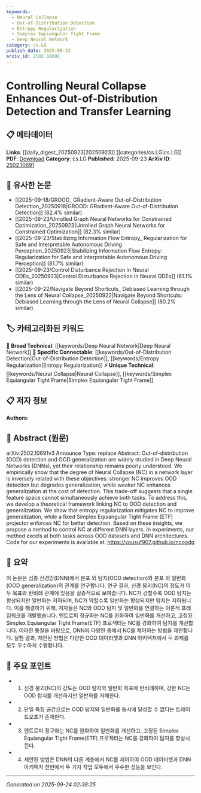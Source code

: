 ```yaml
---
keywords:
  - Neural Collapse
  - Out-of-Distribution Detection
  - Entropy Regularization
  - Simplex Equiangular Tight Frame
  - Deep Neural Network
category: cs.LG
publish_date: 2025-09-23
arxiv_id: 2502.10691
---
```


<!-- KEYWORD_LINKING_METADATA:
{
  "processed_timestamp": "2025-09-24T02:38:25.898633",
  "vocabulary_version": "1.0",
  "selected_keywords": [
    "Neural Collapse",
    "Out-of-Distribution Detection",
    "Entropy Regularization",
    "Simplex Equiangular Tight Frame",
    "Deep Neural Network"
  ],
  "rejected_keywords": [],
  "similarity_scores": {
    "Neural Collapse": 0.78,
    "Out-of-Distribution Detection": 0.8,
    "Entropy Regularization": 0.77,
    "Simplex Equiangular Tight Frame": 0.75,
    "Deep Neural Network": 0.7
  },
  "extraction_method": "AI_prompt_based",
  "budget_applied": true,
  "candidates_json": {
    "candidates": [
      {
        "surface": "Neural Collapse",
        "canonical": "Neural Collapse",
        "aliases": [
          "NC"
        ],
        "category": "unique_technical",
        "rationale": "Neural Collapse is a central concept in the paper, linking it to OOD detection and generalization.",
        "novelty_score": 0.75,
        "connectivity_score": 0.65,
        "specificity_score": 0.85,
        "link_intent_score": 0.78
      },
      {
        "surface": "Out-of-Distribution Detection",
        "canonical": "Out-of-Distribution Detection",
        "aliases": [
          "OOD Detection"
        ],
        "category": "specific_connectable",
        "rationale": "OOD Detection is a key task discussed in the paper, relevant to multiple research areas.",
        "novelty_score": 0.58,
        "connectivity_score": 0.82,
        "specificity_score": 0.72,
        "link_intent_score": 0.8
      },
      {
        "surface": "Entropy Regularization",
        "canonical": "Entropy Regularization",
        "aliases": [],
        "category": "specific_connectable",
        "rationale": "Entropy Regularization is a technique used to mitigate Neural Collapse, enhancing generalization.",
        "novelty_score": 0.61,
        "connectivity_score": 0.7,
        "specificity_score": 0.78,
        "link_intent_score": 0.77
      },
      {
        "surface": "Simplex Equiangular Tight Frame",
        "canonical": "Simplex Equiangular Tight Frame",
        "aliases": [
          "ETF"
        ],
        "category": "unique_technical",
        "rationale": "The ETF is used to enforce Neural Collapse, crucial for OOD detection.",
        "novelty_score": 0.68,
        "connectivity_score": 0.6,
        "specificity_score": 0.8,
        "link_intent_score": 0.75
      },
      {
        "surface": "Deep Neural Networks",
        "canonical": "Deep Neural Network",
        "aliases": [
          "DNN"
        ],
        "category": "broad_technical",
        "rationale": "DNNs are the foundational architecture discussed in the context of Neural Collapse and OOD tasks.",
        "novelty_score": 0.5,
        "connectivity_score": 0.9,
        "specificity_score": 0.6,
        "link_intent_score": 0.7
      }
    ],
    "ban_list_suggestions": [
      "method",
      "experiment",
      "performance"
    ]
  },
  "decisions": [
    {
      "candidate_surface": "Neural Collapse",
      "resolved_canonical": "Neural Collapse",
      "decision": "linked",
      "scores": {
        "novelty": 0.75,
        "connectivity": 0.65,
        "specificity": 0.85,
        "link_intent": 0.78
      }
    },
    {
      "candidate_surface": "Out-of-Distribution Detection",
      "resolved_canonical": "Out-of-Distribution Detection",
      "decision": "linked",
      "scores": {
        "novelty": 0.58,
        "connectivity": 0.82,
        "specificity": 0.72,
        "link_intent": 0.8
      }
    },
    {
      "candidate_surface": "Entropy Regularization",
      "resolved_canonical": "Entropy Regularization",
      "decision": "linked",
      "scores": {
        "novelty": 0.61,
        "connectivity": 0.7,
        "specificity": 0.78,
        "link_intent": 0.77
      }
    },
    {
      "candidate_surface": "Simplex Equiangular Tight Frame",
      "resolved_canonical": "Simplex Equiangular Tight Frame",
      "decision": "linked",
      "scores": {
        "novelty": 0.68,
        "connectivity": 0.6,
        "specificity": 0.8,
        "link_intent": 0.75
      }
    },
    {
      "candidate_surface": "Deep Neural Networks",
      "resolved_canonical": "Deep Neural Network",
      "decision": "linked",
      "scores": {
        "novelty": 0.5,
        "connectivity": 0.9,
        "specificity": 0.6,
        "link_intent": 0.7
      }
    }
  ]
}
-->

# Controlling Neural Collapse Enhances Out-of-Distribution Detection and Transfer Learning

## 📋 메타데이터

**Links**: [[daily_digest_20250923|20250923]] [[categories/cs.LG|cs.LG]]
**PDF**: [Download](https://arxiv.org/pdf/2502.10691.pdf)
**Category**: cs.LG
**Published**: 2025-09-23
**ArXiv ID**: [2502.10691](https://arxiv.org/abs/2502.10691)

## 🔗 유사한 논문
- [[2025-09-18/GROOD_ GRadient-Aware Out-of-Distribution Detection_20250918|GROOD: GRadient-Aware Out-of-Distribution Detection]] (82.4% similar)
- [[2025-09-23/Unrolled Graph Neural Networks for Constrained Optimization_20250923|Unrolled Graph Neural Networks for Constrained Optimization]] (82.3% similar)
- [[2025-09-23/Stabilizing Information Flow Entropy_ Regularization for Safe and Interpretable Autonomous Driving Perception_20250923|Stabilizing Information Flow Entropy: Regularization for Safe and Interpretable Autonomous Driving Perception]] (81.7% similar)
- [[2025-09-23/Control Disturbance Rejection in Neural ODEs_20250923|Control Disturbance Rejection in Neural ODEs]] (81.1% similar)
- [[2025-09-22/Navigate Beyond Shortcuts_ Debiased Learning through the Lens of Neural Collapse_20250922|Navigate Beyond Shortcuts: Debiased Learning through the Lens of Neural Collapse]] (80.2% similar)

## 🏷️ 카테고리화된 키워드
**🧠 Broad Technical**: [[keywords/Deep Neural Network|Deep Neural Network]]
**🔗 Specific Connectable**: [[keywords/Out-of-Distribution Detection|Out-of-Distribution Detection]], [[keywords/Entropy Regularization|Entropy Regularization]]
**⚡ Unique Technical**: [[keywords/Neural Collapse|Neural Collapse]], [[keywords/Simplex Equiangular Tight Frame|Simplex Equiangular Tight Frame]]

## 📋 저자 정보

**Authors:** 

## 📄 Abstract (원문)

arXiv:2502.10691v3 Announce Type: replace 
Abstract: Out-of-distribution (OOD) detection and OOD generalization are widely studied in Deep Neural Networks (DNNs), yet their relationship remains poorly understood. We empirically show that the degree of Neural Collapse (NC) in a network layer is inversely related with these objectives: stronger NC improves OOD detection but degrades generalization, while weaker NC enhances generalization at the cost of detection. This trade-off suggests that a single feature space cannot simultaneously achieve both tasks. To address this, we develop a theoretical framework linking NC to OOD detection and generalization. We show that entropy regularization mitigates NC to improve generalization, while a fixed Simplex Equiangular Tight Frame (ETF) projector enforces NC for better detection. Based on these insights, we propose a method to control NC at different DNN layers. In experiments, our method excels at both tasks across OOD datasets and DNN architectures. Code for our experiments is available at: https://yousuf907.github.io/ncoodg

## 📝 요약

이 논문은 심층 신경망(DNN)에서 분포 외 탐지(OOD detection)와 분포 외 일반화(OOD generalization)의 관계를 연구합니다. 연구 결과, 신경 붕괴(NC)의 정도가 이 두 목표와 반비례 관계에 있음을 실증적으로 보여줍니다. NC가 강할수록 OOD 탐지는 향상되지만 일반화는 저하되며, NC가 약할수록 일반화는 향상되지만 탐지는 저하됩니다. 이를 해결하기 위해, 저자들은 NC와 OOD 탐지 및 일반화를 연결하는 이론적 프레임워크를 개발했습니다. 엔트로피 정규화는 NC를 완화하여 일반화를 개선하고, 고정된 Simplex Equiangular Tight Frame(ETF) 프로젝터는 NC를 강화하여 탐지를 개선합니다. 이러한 통찰을 바탕으로, DNN의 다양한 층에서 NC를 제어하는 방법을 제안합니다. 실험 결과, 제안된 방법은 다양한 OOD 데이터셋과 DNN 아키텍처에서 두 과제를 모두 우수하게 수행합니다.

## 🎯 주요 포인트

- 1. 신경 붕괴(NC)의 강도는 OOD 탐지와 일반화 목표에 반비례하며, 강한 NC는 OOD 탐지를 개선하지만 일반화를 저해한다.
- 2. 단일 특징 공간으로는 OOD 탐지와 일반화를 동시에 달성할 수 없다는 트레이드오프가 존재한다.
- 3. 엔트로피 정규화는 NC를 완화하여 일반화를 개선하고, 고정된 Simplex Equiangular Tight Frame(ETF) 프로젝터는 NC를 강화하여 탐지를 향상시킨다.
- 4. 제안된 방법은 DNN의 다른 계층에서 NC를 제어하여 OOD 데이터셋과 DNN 아키텍처 전반에서 두 가지 작업 모두에서 우수한 성능을 보인다.


---

*Generated on 2025-09-24 02:38:25*